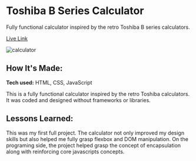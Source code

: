 # Toshiba B Series Calculator
Fully functional calculator inspired by the retro Toshiba B series calculators.

[Live Link](https://kevinmarindev.github.io/Infamous-Calculator/)

![calculator](https://res.cloudinary.com/dpivoqpxh/image/upload/v1649742487/Screen_Shot_2022-01-07_at_5.03.53_PM_pt8gs8.png)

## How It's Made:

**Tech used:** HTML, CSS, JavaScript

This is a fully functional calculator inspired by the retro Toshiba calculators. It was coded and designed without frameworks or libraries. 

## Lessons Learned:

This was my first full project. The calculator not only improved my design skills but also helped me fully grasp flexbox and DOM manipulation. On the programing side, the project helped grasp the concept of encapsulation along with reinforcing core javascripts concepts. 

